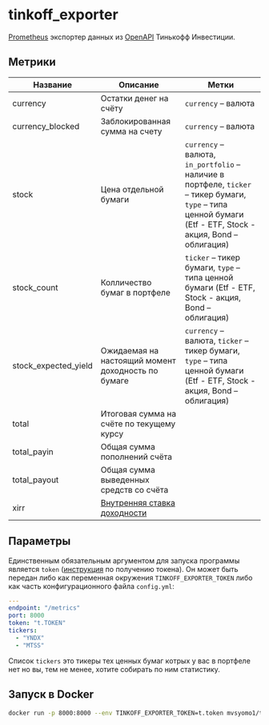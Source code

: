 # tinkoff_exporter

[Prometheus](https://prometheus.io/) экспортер данных из [OpenAPI](https://tinkoffcreditsystems.github.io/invest-openapi/) Тинькофф Инвестиции.

## Метрики

|Название|Описание|Метки|
|--------|--------|-----|
|currency|Остатки денег на счёту|`currency` – валюта|
|currency_blocked|Заблокированная сумма на счету|`currency` – валюта|
|stock|Цена отдельной бумаги|`currency` – валюта, `in_portfolio` – наличие в портфеле, `ticker` – тикер бумаги, `type` – типа ценной бумаги (Etf - ETF, Stock - акция, Bond – облигация)|
|stock_count|Колличество бумаг в портфеле|`ticker` – тикер бумаги, `type` – типа ценной бумаги (Etf - ETF, Stock - акция, Bond – облигация)| 
|stock_expected_yield|Ожидаемая на настоящий момент доходность по бумаге|`currency` – валюта, `ticker` – тикер бумаги, `type` – типа ценной бумаги (Etf - ETF, Stock - акция, Bond – облигация)|
|total|Итоговая сумма на счёте по текущему курсу||
|total_payin|Общая сумма пополнений счёта||
|total_payout|Общая сумма выведенных средств со счёта||
|xirr|[Внутренняя ставка доходности](https://en.wikipedia.org/wiki/Internal_rate_of_return)||

## Параметры

Единственным обязательным аргументом для запуска программы является `token` ([инструкция](https://tinkoffcreditsystems.github.io/invest-openapi/auth/#_2) по получению токена). Он может быть передан либо как переменная окружения `TINKOFF_EXPORTER_TOKEN` либо как часть конфигурационного файла `config.yml`:
```yaml
---
endpoint: "/metrics"
port: 8000
token: "t.TOKEN"
tickers:
  - "YNDX"
  - "MTSS"
```
Список `tickers` это тикеры тех ценных бумаг котрых у вас в портфеле нет но вы, тем не менее, хотите собирать по ним статистику.

## Запуск в Docker

```sh
docker run -p 8000:8000 --env TINKOFF_EXPORTER_TOKEN=t.token mvsyomo1/tinkoff_exporter
```
